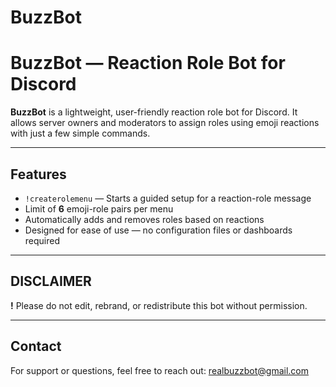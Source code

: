 # BuzzBot
# BuzzBot — Reaction Role Bot for Discord

**BuzzBot** is a lightweight, user-friendly reaction role bot for Discord. It allows server owners and moderators to assign roles using emoji reactions with just a few simple commands.

---

## Features

- `!createrolemenu` — Starts a guided setup for a reaction-role message  
- Limit of **6** emoji-role pairs per menu  
- Automatically adds and removes roles based on reactions  
- Designed for ease of use — no configuration files or dashboards required

---

## DISCLAIMER
**!** Please do not edit, rebrand, or redistribute this bot without permission.

----

## Contact

For support or questions, feel free to reach out:
realbuzzbot@gmail.com
